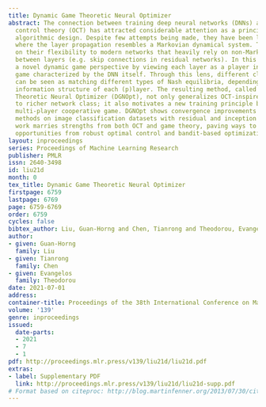 ```yaml
---
title: Dynamic Game Theoretic Neural Optimizer
abstract: The connection between training deep neural networks (DNNs) and optimal
  control theory (OCT) has attracted considerable attention as a principled tool of
  algorithmic design. Despite few attempts being made, they have been limited to architectures
  where the layer propagation resembles a Markovian dynamical system. This casts doubts
  on their flexibility to modern networks that heavily rely on non-Markovian dependencies
  between layers (e.g. skip connections in residual networks). In this work, we propose
  a novel dynamic game perspective by viewing each layer as a player in a dynamic
  game characterized by the DNN itself. Through this lens, different classes of optimizers
  can be seen as matching different types of Nash equilibria, depending on the implicit
  information structure of each (p)layer. The resulting method, called Dynamic Game
  Theoretic Neural Optimizer (DGNOpt), not only generalizes OCT-inspired optimizers
  to richer network class; it also motivates a new training principle by solving a
  multi-player cooperative game. DGNOpt shows convergence improvements over existing
  methods on image classification datasets with residual and inception networks. Our
  work marries strengths from both OCT and game theory, paving ways to new algorithmic
  opportunities from robust optimal control and bandit-based optimization.
layout: inproceedings
series: Proceedings of Machine Learning Research
publisher: PMLR
issn: 2640-3498
id: liu21d
month: 0
tex_title: Dynamic Game Theoretic Neural Optimizer
firstpage: 6759
lastpage: 6769
page: 6759-6769
order: 6759
cycles: false
bibtex_author: Liu, Guan-Horng and Chen, Tianrong and Theodorou, Evangelos
author:
- given: Guan-Horng
  family: Liu
- given: Tianrong
  family: Chen
- given: Evangelos
  family: Theodorou
date: 2021-07-01
address:
container-title: Proceedings of the 38th International Conference on Machine Learning
volume: '139'
genre: inproceedings
issued:
  date-parts:
  - 2021
  - 7
  - 1
pdf: http://proceedings.mlr.press/v139/liu21d/liu21d.pdf
extras:
- label: Supplementary PDF
  link: http://proceedings.mlr.press/v139/liu21d/liu21d-supp.pdf
# Format based on citeproc: http://blog.martinfenner.org/2013/07/30/citeproc-yaml-for-bibliographies/
---
```

